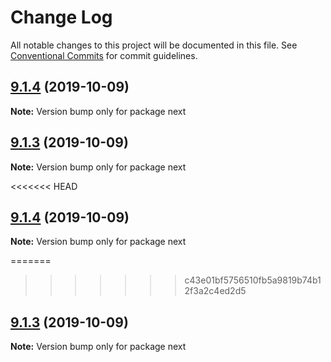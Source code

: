 # Change Log

All notable changes to this project will be documented in this file.
See [Conventional Commits](https://conventionalcommits.org) for commit guidelines.

## [9.1.4](https://github.com/zeit/next.js/compare/v9.1.2...v9.1.4) (2019-10-09)

**Note:** Version bump only for package next

## [9.1.3](https://github.com/zeit/next.js/compare/v9.1.2...v9.1.3) (2019-10-09)

**Note:** Version bump only for package next

<<<<<<< HEAD

## [9.1.4](https://github.com/zeit/next.js/compare/v9.1.3...v9.1.4) (2019-10-09)

**Note:** Version bump only for package next

=======

> > > > > > > c43e01bf5756510fb5a9819b74b12f3a2c4ed2d5

## [9.1.3](https://github.com/zeit/next.js/compare/v9.1.2...v9.1.3) (2019-10-09)

**Note:** Version bump only for package next
